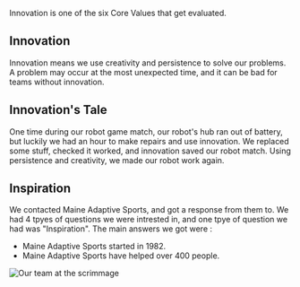 Innovation is one of the six Core Values that get evaluated.

## Innovation

Innovation means we use creativity and persistence to solve our problems. A problem may occur at the most unexpected time, and it can be bad for teams without innovation.

## Innovation's Tale

One time during our robot game match, our robot's hub ran out of battery, but luckily we had an hour to make repairs and use innovation.
We replaced some stuff, checked it worked, and innovation saved our robot match. Using persistence and creativity, we made our robot work again.

## Inspiration

We contacted Maine Adaptive Sports, and got a response from them to. We had 4 tpyes of questions we were intrested in, and one tpye of question we had was "Inspiration". The main answers we got were :
 * Maine Adaptive Sports started in 1982.
 * Maine Adaptive Sports have helped over 400 people.



![Our team at the scrimmage](https://drive.google.com/uc?export=view&id=1xflfCX0bYMLwPy-v3Xu5POlNW_BCOedg)
